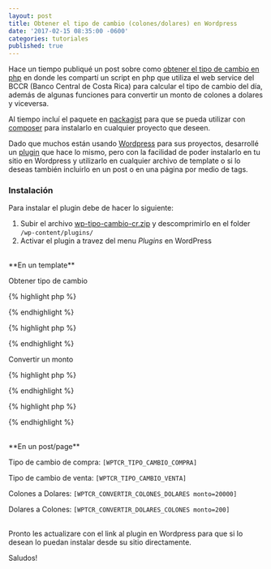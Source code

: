 ```yaml
---
layout: post
title: Obtener el tipo de cambio (colones/dolares) en Wordpress
date: '2017-02-15 08:35:00 -0600'
categories: tutoriales
published: true
---
```


Hace un tiempo publiqué un post sobre como [obtener el tipo de cambio en php][tipocambio] en donde
les compartí un script en php que utiliza el web service del BCCR (Banco Central de Costa Rica) para calcular el tipo de cambio
del día, además de algunas funciones para convertir un monto de colones a dolares y viceversa.

Al tiempo incluí el paquete en [packagist][packagist] para que se pueda utilizar con [composer][composer] para instalarlo en cualquier
proyecto que deseen.

Dado que muchos están usando [Wordpress][wordpress] para sus proyectos, desarrollé un [plugin][plugin] que hace lo mismo, pero con 
la facilidad de poder instalarlo en tu sitio en Wordpress y utilizarlo en cualquier archivo de template o si lo deseas también 
incluirlo en un post o en una página por medio de tags.

### Instalación

Para instalar el plugin debe de hacer lo siguiente:

1. Subir el archivo [wp-tipo-cambio-cr.zip][plugin] y descomprimirlo en el folder `/wp-content/plugins/` 
2. Activar el plugin a travez del menu *Plugins* en WordPress

<br />
**En un template**

Obtener tipo de cambio

{% highlight php %}
<?php wptcr_tipo_cambio('COMPRA'); ?>
{% endhighlight %}

{% highlight php %}
<?php wptcr_tipo_cambio('VENTA'); ?>
{% endhighlight %}

Convertir un monto

{% highlight php %}
<?php wptcr_convertir_colones_dolares(25000); ?>
{% endhighlight %}

{% highlight php %}
<?php wptcr_convertir_dolares_colones(100); ?>
{% endhighlight %}

<br />
**En un post/page**

Tipo de cambio de compra: `[WPTCR_TIPO_CAMBIO_COMPRA]`

Tipo de cambio de venta: `[WPTCR_TIPO_CAMBIO_VENTA]`

Colones a Dolares: `[WPTCR_CONVERTIR_COLONES_DOLARES monto=20000]`

Dolares a Colones: `[WPTCR_CONVERTIR_DOLARES_COLONES monto=200]`

<br />
Pronto les actualizare con el link al plugin en Wordpress para que si lo desean lo puedan instalar desde su sitio directamente.

Saludos!

[packagist]: https://packagist.org/packages/arielcr/tipocambio-bccr
[composer]: https://getcomposer.org/
[wordpress]: https://wordpress.org/
[plugin]: https://sourceforge.net/projects/wp-tipo-cambio-cr/files/wp-tipo-cambio-cr.zip
[tipocambio]: http://arielorozco.com/tutoriales/obtener-tipo-de-cambio-actual-colones-dolares-en-php/
